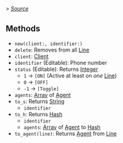 ###### > [Source]

## Methods

- `new(client:, identifier:)`
- `delete`: Removes from all [Line]
- `client`: [Client]
- `identifier` (Editable): Phone number
- `status` (Editable): Returns [Integer]
  - `1` → `[ON]` (Active at least on _one_ [Line])
  - `0` → `[OFF]`
  - `-1` → `[Toggle]`
- `agents`: [Array] of [Agent]
- `to_s`: Returns [String]
  - `identifier`
- `to_h`: Returns [Hash]
  - `identifier`
  - `agents`: [Array] of [Agent] to [Hash]
- `to_agent(line)`: Returns [Agent] from [Line]

[Source]: /lib/ovh-telecom-control/user.rb
[Client]: ovh-telecom-control/client.md
[Line]: ovh-telecom-control/line.md
[Agent]: ovh-telecom-control/agent.md
[Integer]: https://ruby-doc.org/core/Integer.html
[String]: https://ruby-doc.org/core/String.html
[Array]: https://ruby-doc.org/core/Array.html
[Hash]: https://ruby-doc.org/core/Hash.html
